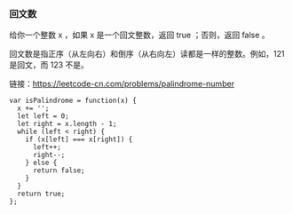 <!--
 * @Author: 月魂
 * @Date: 2021-02-12 17:32:42
 * @LastEditTime: 2021-02-12 17:33:17
 * @LastEditors: 月魂
 * @Description: 
 * @FilePath: \leetcode-per-day\day37.md
-->
### 回文数
给你一个整数 x ，如果 x 是一个回文整数，返回 true ；否则，返回 false 。

回文数是指正序（从左向右）和倒序（从右向左）读都是一样的整数。例如，121 是回文，而 123 不是。

链接：https://leetcode-cn.com/problems/palindrome-number

```
var isPalindrome = function(x) {
  x += '';
  let left = 0;
  let right = x.length - 1;
  while (left < right) {
    if (x[left] === x[right]) {
      left++;
      right--;
    } else {
      return false;
    }
  }
  return true;
};
```